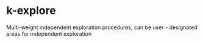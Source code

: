 # k-explore
Multi-weight independent exploration procedures, can be user - designated areas for independent exploration
